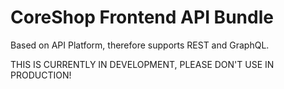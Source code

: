 # CoreShop Frontend API Bundle
Based on API Platform, therefore supports REST and GraphQL.

THIS IS CURRENTLY IN DEVELOPMENT, PLEASE DON'T USE IN PRODUCTION!
